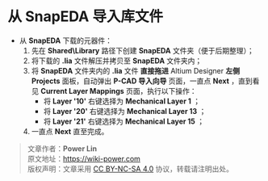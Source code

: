 # 从 SnapEDA 导入库文件

   * 从 **SnapEDA** 下载的元器件：
     1. 先在 **Shared\Library** 路径下创建 **SnapEDA** 文件夹（便于后期整理）；
     2. 将下载的 **.lia** 文件解压并拷贝至 **SnapEDA** 文件夹内；
     3. 将 **SnapEDA** 文件夹内的 **.lia** 文件 **直接拖进** Altium Designer **左侧** **Projects** 面板，自动弹出 **P-CAD 导入向导** 页面，一直点 **Next** ，直到看见 **Current Layer Mappings** 页面，执行以下操作：
        * 将 **Layer '10'** 右键选择为 **Mechanical Layer 1** ；
        * 将 **Layer '20'** 右键选择为 **Mechanical Layer 13** ；
        * 将 **Layer '21'** 右键选择为 **Mechanical Layer 15** ；
     4. 一直点 **Next** 直至完成。

> 文章作者：**Power Lin**  
> 原文地址：<https://wiki-power.com>  
> 版权声明：文章采用 [CC BY-NC-SA 4.0](https://creativecommons.org/licenses/by/4.0/deed.zh) 协议，转载请注明出处。